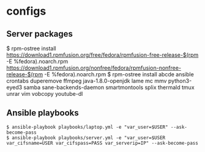 configs
=======

Server packages
---------------
$ rpm-ostree install https://download1.rpmfusion.org/free/fedora/rpmfusion-free-release-$(rpm -E %fedora).noarch.rpm https://download1.rpmfusion.org/nonfree/fedora/rpmfusion-nonfree-release-$(rpm -E %fedora).noarch.rpm
$ rpm-ostree install abcde ansible crontabs duperemove ffmpeg java-1.8.0-openjdk lame mc mmv python3-eyed3 samba sane-backends-daemon smartmontools splix thermald tmux unrar vim vobcopy youtube-dl


Ansible playbooks
-----------------

```
$ ansible-playbook playbooks/laptop.yml -e "var_user=$USER" --ask-become-pass
$ ansible-playbook playbooks/server.yml -e "var_user=$USER var_cifsname=USER var_cifspass=PASS var_serverip=IP" --ask-become-pass
```
